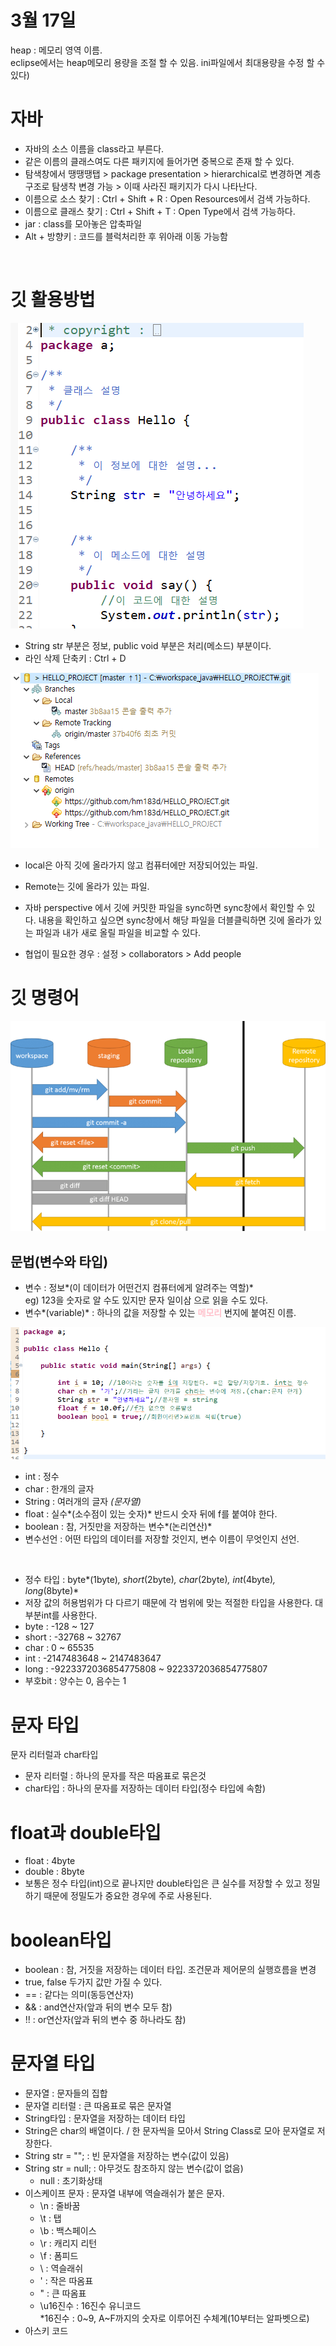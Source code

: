 # 3월 17일
heap : 메모리 영역 이름.
<br>eclipse에서는 heap메모리 용량을 조절 할 수 있음. ini파일에서 최대용량을 수정 할 수 있다)

# 자바

- 자바의 소스 이름을 class라고 부른다.
- 같은 이름의 클래스여도 다른 패키지에 들어가면 중복으로 존재 할 수 있다.
- 탐색창에서 땡땡땡탭 > package presentation > hierarchical로 변경하면 계층구조로 탐생착 변경 가능 > 이때 사라진 패키지가 다시 나타난다.
- 이름으로 소스 찾기 : Ctrl + Shift + R : Open Resources에서 검색 가능하다.
- 이름으로 클래스 찾기 : Ctrl + Shift + T : Open Type에서 검색 가능하다.
- jar : class를 모아놓은 압축파일
- Alt + 방향키 : 코드를 블럭처리한 후 위아래 이동 가능함

<br>

# 깃 활용방법
<img src=1.png>

- String str 부분은 정보, public void 부분은 처리(메소드) 부분이다.
- 라인 삭제 단축키 : Ctrl + D 

<img src=2.png>

- local은 아직 깃에 올라가지 않고 컴퓨터에만 저장되어있는 파일.
- Remote는 깃에 올라가 있는 파일.
- 자바 perspective 에서 깃에 커밋한 파일을 sync하면 sync창에서 확인할 수 있다. 내용을 확인하고 싶으면 sync창에서 해당 파일을 더블클릭하면 깃에 올라가 있는 파일과 내가 새로 올릴 파일을 비교할 수 있다.

- 협업이 필요한 경우 : 설정 > collaborators > Add people


# 깃 명령어
<img src=3.png>


## 문법(변수와 타입)
- 변수 : 정보*(이 데이터가 어떤건지 컴퓨터에게 알려주는 역할)*
<br>eg) 123을 숫자로 알 수도 있지만 문자 일이삼 으로 읽을 수도 있다.
- 변수*(variable)* : 하나의 값을 저장할 수 있는 <font color=pink>**메모리**</font> 번지에 붙여진 이름. 

<img src=4.png>

- int : 정수
- char : 한개의 글자
- String : 여러개의 글자 *(문자열)*
- float : 실수*(소수점이 있는 숫자)* 반드시 숫자 뒤에 f를 붙여야 한다.
- boolean : 참, 거짓만을 저장하는 변수*(논리연산)*
- 변수선언 : 어떤 타입의 데이터를 저장할 것인지, 변수 이름이 무엇인지 선언.

<br>

- 정수 타입 : byte*(1byte)*, short*(2byte)*, char*(2byte)*, int*(4byte)*, long*(8byte)*
- 저장 값의 허용범위가 다 다르기 때문에 각 범위에 맞는 적절한 타입을 사용한다. 대부분int를 사용한다.
- byte : -128 ~ 127
- short : -32768 ~ 32767
- char : 0 ~ 65535
- int : -2147483648 ~ 2147483647
- long : -9223372036854775808 ~ 9223372036854775807
- 부호bit : 양수는 0, 음수는 1

# 문자 타입
문자 리터럴과 char타입
- 문자 리터럴 : 하나의 문자를 작은 따옴표로 묶은것
- char타입 : 하나의 문자를 저장하는 데이터 타입(정수 타입에 속함)

# float과 double타입
- float : 4byte 
- double : 8byte
- 보통은 정수 타입(int)으로 끝나지만 double타입은 큰 실수를 저장할 수 있고 정밀하기 때문에 정밀도가 중요한 경우에 주로 사용된다.

# boolean타입
- boolean : 참, 거짓을 저장하는 데이터 타입. 조건문과 제어문의 실행흐름을 변경
- true, false 두가지 값만 가질 수 있다.
- == : 같다는 의미(동등연산자)
- && : and연산자(앞과 뒤의 변수 모두 참)
- !! : or연산자(앞과 뒤의 변수 중 하나라도 참)

# 문자열 타입
- 문자열 : 문자들의 집합
- 문자열 리터럴 : 큰 따옴표로 묶은 문자열
- String타입 : 문자열을 저장하는 데이터 타입
- String은 char의 배열이다. / 한 문자씩을 모아서 String Class로 모아 문자열로 저장한다.
- String str = ""; : 빈 문자열을 저장하는 변수(값이 있음)
- String str = null; : 아무것도 참조하지 않는 변수(값이 없음)
    * null : 초기화상태
- 이스케이프 문자 : 문자열 내부에 역슬래쉬가 붙은 문자.
    * \n : 줄바꿈
    * \t : 탭
    * \b : 백스페이스
    * \r : 캐리지 리턴
    * \f : 폼피드
    * \\ : 역슬래쉬
    * \' : 작은 따옴표
    * \" : 큰 따옴표
    * \u16진수 : 16진수 유니코드
<BR>*16진수 : 0~9, A~F까지의 숫자로 이루어진 수체계(10부터는 알파벳으로)
 - 아스키 코드
